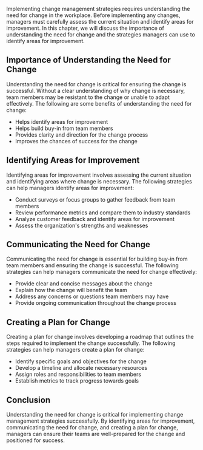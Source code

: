 
Implementing change management strategies requires understanding the need for change in the workplace. Before implementing any changes, managers must carefully assess the current situation and identify areas for improvement. In this chapter, we will discuss the importance of understanding the need for change and the strategies managers can use to identify areas for improvement.

Importance of Understanding the Need for Change
-----------------------------------------------

Understanding the need for change is critical for ensuring the change is successful. Without a clear understanding of why change is necessary, team members may be resistant to the change or unable to adapt effectively. The following are some benefits of understanding the need for change:

* Helps identify areas for improvement
* Helps build buy-in from team members
* Provides clarity and direction for the change process
* Improves the chances of success for the change

Identifying Areas for Improvement
---------------------------------

Identifying areas for improvement involves assessing the current situation and identifying areas where change is necessary. The following strategies can help managers identify areas for improvement:

* Conduct surveys or focus groups to gather feedback from team members
* Review performance metrics and compare them to industry standards
* Analyze customer feedback and identify areas for improvement
* Assess the organization's strengths and weaknesses

Communicating the Need for Change
---------------------------------

Communicating the need for change is essential for building buy-in from team members and ensuring the change is successful. The following strategies can help managers communicate the need for change effectively:

* Provide clear and concise messages about the change
* Explain how the change will benefit the team
* Address any concerns or questions team members may have
* Provide ongoing communication throughout the change process

Creating a Plan for Change
--------------------------

Creating a plan for change involves developing a roadmap that outlines the steps required to implement the change successfully. The following strategies can help managers create a plan for change:

* Identify specific goals and objectives for the change
* Develop a timeline and allocate necessary resources
* Assign roles and responsibilities to team members
* Establish metrics to track progress towards goals

Conclusion
----------

Understanding the need for change is critical for implementing change management strategies successfully. By identifying areas for improvement, communicating the need for change, and creating a plan for change, managers can ensure their teams are well-prepared for the change and positioned for success.
